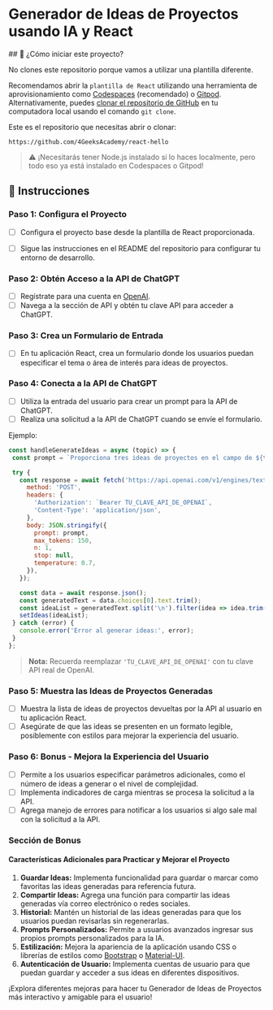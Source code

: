 <!-- hide -->
# Generador de Ideas de Proyectos usando IA y React
<!-- endhide -->

<onlyfor saas=false withBanner="false">
## 🌱 ¿Cómo iniciar este proyecto?

No clones este repositorio porque vamos a utilizar una plantilla diferente.

Recomendamos abrir la `plantilla de React` utilizando una herramienta de aprovisionamiento como [Codespaces](https://4geeks.com/lesson/what-is-github-codespaces) (recomendado) o [Gitpod](https://4geeks.com/lesson/how-to-use-gitpod). Alternativamente, puedes [clonar el repositorio de GitHub](https://4geeks.com/how-to/github-clone-repository) en tu computadora local usando el comando `git clone`.

Este es el repositorio que necesitas abrir o clonar:

```
https://github.com/4GeeksAcademy/react-hello
```

> ⚠ ¡Necesitarás tener Node.js instalado si lo haces localmente, pero todo eso ya está instalado en Codespaces o Gitpod!
</onlyfor>

## 📝 Instrucciones

### Paso 1: Configura el Proyecto

- [ ] Configura el proyecto base desde la plantilla de React proporcionada.
  
- [ ] Sigue las instrucciones en el README del repositorio para configurar tu entorno de desarrollo.

### Paso 2: Obtén Acceso a la API de ChatGPT

- [ ] Regístrate para una cuenta en [OpenAI](https://www.openai.com/).
- [ ] Navega a la sección de API y obtén tu clave API para acceder a ChatGPT.

### Paso 3: Crea un Formulario de Entrada

- [ ] En tu aplicación React, crea un formulario donde los usuarios puedan especificar el tema o área de interés para ideas de proyectos.

### Paso 4: Conecta a la API de ChatGPT

- [ ] Utiliza la entrada del usuario para crear un prompt para la API de ChatGPT.
- [ ] Realiza una solicitud a la API de ChatGPT cuando se envíe el formulario.

Ejemplo:

```js
const handleGenerateIdeas = async (topic) => {
 const prompt = `Proporciona tres ideas de proyectos en el campo de ${topic}.`;

 try {
   const response = await fetch('https://api.openai.com/v1/engines/text-davinci-003/completions', {
     method: 'POST',
     headers: {
       'Authorization': `Bearer TU_CLAVE_API_DE_OPENAI`,
       'Content-Type': 'application/json',
     },
     body: JSON.stringify({
       prompt: prompt,
       max_tokens: 150,
       n: 1,
       stop: null,
       temperature: 0.7,
     }),
   });

   const data = await response.json();
   const generatedText = data.choices[0].text.trim();
   const ideaList = generatedText.split('\n').filter(idea => idea.trim() !== '');
   setIdeas(ideaList);
 } catch (error) {
   console.error('Error al generar ideas:', error);
 }
};
```

> **Nota:** Recuerda reemplazar `'TU_CLAVE_API_DE_OPENAI'` con tu clave API real de OpenAI.

### Paso 5: Muestra las Ideas de Proyectos Generadas

- [ ] Muestra la lista de ideas de proyectos devueltas por la API al usuario en tu aplicación React.
- [ ] Asegúrate de que las ideas se presenten en un formato legible, posiblemente con estilos para mejorar la experiencia del usuario.

### Paso 6: Bonus - Mejora la Experiencia del Usuario

- [ ] Permite a los usuarios especificar parámetros adicionales, como el número de ideas a generar o el nivel de complejidad.
- [ ] Implementa indicadores de carga mientras se procesa la solicitud a la API.
- [ ] Agrega manejo de errores para notificar a los usuarios si algo sale mal con la solicitud a la API.

### Sección de Bonus

#### Características Adicionales para Practicar y Mejorar el Proyecto

1. **Guardar Ideas:** Implementa funcionalidad para guardar o marcar como favoritas las ideas generadas para referencia futura.
2. **Compartir Ideas:** Agrega una función para compartir las ideas generadas vía correo electrónico o redes sociales.
3. **Historial:** Mantén un historial de las ideas generadas para que los usuarios puedan revisarlas sin regenerarlas.
4. **Prompts Personalizados:** Permite a usuarios avanzados ingresar sus propios prompts personalizados para la IA.
5. **Estilización:** Mejora la apariencia de la aplicación usando CSS o librerías de estilos como [Bootstrap](https://getbootstrap.com/) o [Material-UI](https://material-ui.com/).
6. **Autenticación de Usuario:** Implementa cuentas de usuario para que puedan guardar y acceder a sus ideas en diferentes dispositivos.

¡Explora diferentes mejoras para hacer tu Generador de Ideas de Proyectos más interactivo y amigable para el usuario!
